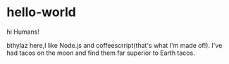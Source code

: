# hello-world

hi Humans!

bthylaz here,I like Node.js and coffeescrript(that's what I'm made of!).
I've had tacos on the moon and find them far superior to Earth tacos.
